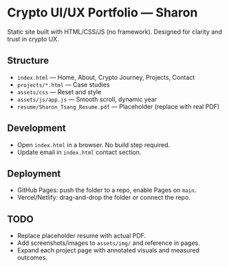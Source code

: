 # Crypto UI/UX Portfolio — Sharon

Static site built with HTML/CSS/JS (no framework). Designed for clarity and trust in crypto UX.

## Structure
- `index.html` — Home, About, Crypto Journey, Projects, Contact
- `projects/*.html` — Case studies
- `assets/css` — Reset and style
- `assets/js/app.js` — Smooth scroll, dynamic year
- `resume/Sharon_Tsang_Resume.pdf` — Placeholder (replace with real PDF)

## Development
- Open `index.html` in a browser. No build step required.
- Update email in `index.html` contact section.

## Deployment
- GitHub Pages: push the folder to a repo, enable Pages on `main`.
- Vercel/Netlify: drag-and-drop the folder or connect the repo.

## TODO
- Replace placeholder resume with actual PDF.
- Add screenshots/images to `assets/img/` and reference in pages.
- Expand each project page with annotated visuals and measured outcomes.
